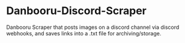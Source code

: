 # Danbooru-Discord-Scraper
Danbooru Scraper that posts images on a discord channel via discord webhooks, and saves links into a .txt file for archiving/storage.
